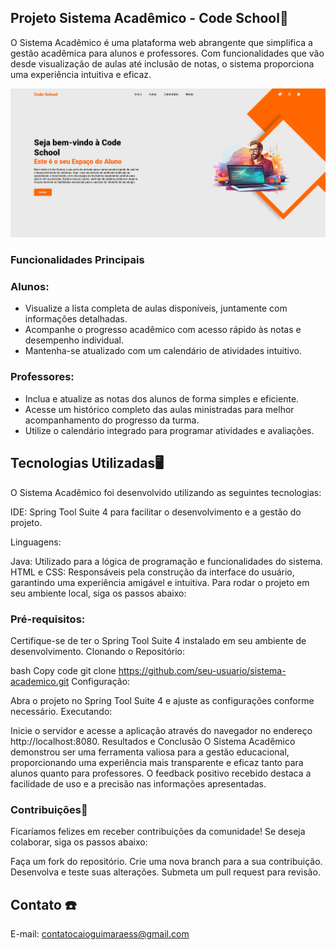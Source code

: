 ## Projeto Sistema Acadêmico - Code School🏫

O Sistema Acadêmico é uma plataforma web abrangente que simplifica a gestão acadêmica para alunos e professores. Com funcionalidades que vão desde visualização de aulas até inclusão de notas, o sistema proporciona uma experiência intuitiva e eficaz.


![Texto alternativo](ProjetoImg.png)


### Funcionalidades Principais
### Alunos:

- Visualize a lista completa de aulas disponíveis, juntamente com informações detalhadas.
- Acompanhe o progresso acadêmico com acesso rápido às notas e desempenho individual.
- Mantenha-se atualizado com um calendário de atividades intuitivo.
### Professores:

- Inclua e atualize as notas dos alunos de forma simples e eficiente.
- Acesse um histórico completo das aulas ministradas para melhor acompanhamento do progresso da turma.
- Utilize o calendário integrado para programar atividades e avaliações.
  
## Tecnologias Utilizadas🖥️
O Sistema Acadêmico foi desenvolvido utilizando as seguintes tecnologias:

IDE: Spring Tool Suite 4 para facilitar o desenvolvimento e a gestão do projeto.

Linguagens:

Java: Utilizado para a lógica de programação e funcionalidades do sistema.
HTML e CSS: Responsáveis pela construção da interface do usuário, garantindo uma experiência amigável e intuitiva.
Para rodar o projeto em seu ambiente local, siga os passos abaixo:

### Pré-requisitos:

Certifique-se de ter o Spring Tool Suite 4 instalado em seu ambiente de desenvolvimento.
Clonando o Repositório:

bash
Copy code
git clone https://github.com/seu-usuario/sistema-academico.git
Configuração:

Abra o projeto no Spring Tool Suite 4 e ajuste as configurações conforme necessário.
Executando:

Inicie o servidor e acesse a aplicação através do navegador no endereço http://localhost:8080.
Resultados e Conclusão
O Sistema Acadêmico demonstrou ser uma ferramenta valiosa para a gestão educacional, proporcionando uma experiência mais transparente e eficaz tanto para alunos quanto para professores. O feedback positivo recebido destaca a facilidade de uso e a precisão nas informações apresentadas.

### Contribuições📍
Ficaríamos felizes em receber contribuições da comunidade! Se deseja colaborar, siga os passos abaixo:

Faça um fork do repositório.
Crie uma nova branch para a sua contribuição.
Desenvolva e teste suas alterações.
Submeta um pull request para revisão.

##  Contato ☎️

E-mail: contatocaioguimaraess@gmail.com
